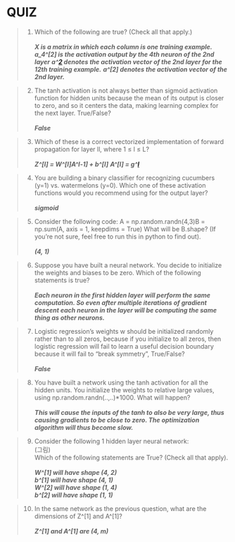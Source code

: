 QUIZ
==========

> 1. Which of the following are true? (Check all that apply.)<br><br>
_**X is a matrix in which each column is one training example.**_
_**a_4^[2] is the activation output by the 4th neuron of the 2nd layer**_
_**a^[2](12) denotes the activation vector of the 2nd layer for the 12th training example.**_
_**a^[2] denotes the activation vector of the 2nd layer.**_

> 2. The tanh activation is not always better than sigmoid activation function for hidden units because the mean of its output is closer to zero, and so it centers the data, making learning complex for the next layer. True/False?<br><br>
_**False**_

> 3. Which of these is a correct vectorized implementation of forward propagation for layer ll, where 1 ≤ l ≤ L?<br><br>
_**Z^[l] = W^[l]A^l-1] + b^[l]**_
_**A^[l] = g^[l](Z^[l])**_

> 4. You are building a binary classifier for recognizing cucumbers (y=1) vs. watermelons (y=0). Which one of these activation functions would you recommend using for the output layer?<br><br>
_**sigmoid**_

> 5. Consider the following code:
 A = np.random.randn(4,3)B = np.sum(A, axis = 1, keepdims = True) 
What will be B.shape? (If you’re not sure, feel free to run this in python to find out).<br><br>
_**(4, 1)**_

> 6. Suppose you have built a neural network. You decide to initialize the weights and biases to be zero. Which of the following statements is true?<br><br>
_**Each neuron in the first hidden layer will perform the same computation. So even after multiple iterations of gradient descent each neuron in the layer will be computing the same thing as other neurons.**_

> 7. Logistic regression’s weights w should be initialized randomly rather than to all zeros, because if you initialize to all zeros, then logistic regression will fail to learn a useful decision boundary because it will fail to “break symmetry”, True/False?<br><br>
_**False**_

> 8. You have built a network using the tanh activation for all the hidden units. You initialize the weights to relative large values, using np.random.randn(..,..)*1000. What will happen?<br><br>
_**This will cause the inputs of the tanh to also be very large, thus causing gradients to be close to zero. The optimization algorithm will thus become slow.**_

> 9. Consider the following 1 hidden layer neural network:<br>
(그림)<br>
Which of the following statements are True? (Check all that apply).<br><br>
_**W^[1] will have shape (4, 2)**_<br>
_**b^[1] will have shape (4, 1)**_<br>
_**W^[2] will have shape (1, 4)**_<br>
_**b^[2] will have shape (1, 1)**_

> 10. In the same network as the previous question, what are the dimensions of Z^[1] and A^[1]?<br><br>
_**Z^[1] and A^[1] are (4, m)**_